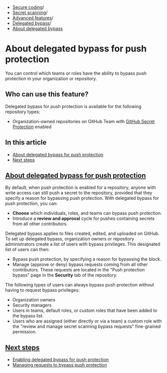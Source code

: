   * [Secure coding](https://docs.github.com/en/code-security "Secure coding")/
  * [Secret scanning](https://docs.github.com/en/code-security/secret-scanning "Secret scanning")/
  * [Advanced features](https://docs.github.com/en/code-security/secret-scanning/using-advanced-secret-scanning-and-push-protection-features "Advanced features")/
  * [Delegated bypass](https://docs.github.com/en/code-security/secret-scanning/using-advanced-secret-scanning-and-push-protection-features/delegated-bypass-for-push-protection "Delegated bypass")/
  * [About delegated bypass](https://docs.github.com/en/code-security/secret-scanning/using-advanced-secret-scanning-and-push-protection-features/delegated-bypass-for-push-protection/about-delegated-bypass-for-push-protection "About delegated bypass")


# About delegated bypass for push protection
You can control which teams or roles have the ability to bypass push protection in your organization or repository.
## Who can use this feature?
Delegated bypass for push protection is available for the following repository types:
  * Organization-owned repositories on GitHub Team with [GitHub Secret Protection](https://docs.github.com/en/get-started/learning-about-github/about-github-advanced-security) enabled


## In this article
  * [About delegated bypass for push protection](https://docs.github.com/en/code-security/secret-scanning/using-advanced-secret-scanning-and-push-protection-features/delegated-bypass-for-push-protection/about-delegated-bypass-for-push-protection#about-delegated-bypass-for-push-protection)
  * [Next steps](https://docs.github.com/en/code-security/secret-scanning/using-advanced-secret-scanning-and-push-protection-features/delegated-bypass-for-push-protection/about-delegated-bypass-for-push-protection#next-steps)


## [About delegated bypass for push protection](https://docs.github.com/en/code-security/secret-scanning/using-advanced-secret-scanning-and-push-protection-features/delegated-bypass-for-push-protection/about-delegated-bypass-for-push-protection#about-delegated-bypass-for-push-protection)
By default, when push protection is enabled for a repository, anyone with write access can still push a secret to the repository, provided that they specify a reason for bypassing push protection.
With delegated bypass for push protection, you can:
  * **Choose** which individuals, roles, and teams can bypass push protection.
  * Introduce a **review and approval** cycle for pushes containing secrets from all other contributors.


Delegated bypass applies to files created, edited, and uploaded on GitHub.
To set up delegated bypass, organization owners or repository administrators create a list of users with bypass privileges. This designated list of users can then:
  * Bypass push protection, by specifying a reason for bypassing the block.
  * Manage (approve or deny) bypass requests coming from all other contributors. These requests are located in the "Push protection bypass" page in the **Security** tab of the repository.


The following types of users can always bypass push protection without having to request bypass privileges:
  * Organization owners
  * Security managers
  * Users in teams, default roles, or custom roles that have been added to the bypass list.
  * Users who are assigned (either directly or via a team) a custom role with the "review and manage secret scanning bypass requests" fine-grained permission.


## [Next steps](https://docs.github.com/en/code-security/secret-scanning/using-advanced-secret-scanning-and-push-protection-features/delegated-bypass-for-push-protection/about-delegated-bypass-for-push-protection#next-steps)
  * [Enabling delegated bypass for push protection](https://docs.github.com/en/code-security/secret-scanning/using-advanced-secret-scanning-and-push-protection-features/delegated-bypass-for-push-protection/enabling-delegated-bypass-for-push-protection)
  * [Managing requests to bypass push protection](https://docs.github.com/en/code-security/secret-scanning/using-advanced-secret-scanning-and-push-protection-features/delegated-bypass-for-push-protection/managing-requests-to-bypass-push-protection)



